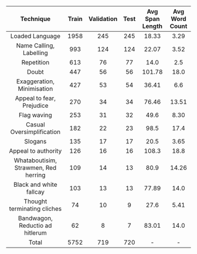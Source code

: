 |               Technique              | Train | Validation | Test | Avg Span Length | Avg Word Count |
|:------------------------------------:|:-----:|:----------:|:----:|:---------------:|:--------------:|
|            Loaded Language           | 1958  |     245    |  245 |      18.33      |      3.29      |
|        Name Calling, Labelling       |  993  |     124    |  124 |      22.07      |      3.52      |
|              Repetition              |  613  |     76     |  77  |       14.0      |       2.5      |
|                 Doubt                |  447  |     56     |  56  |      101.78     |      18.0      |
|      Exaggeration, Minimisation      |  427  |     53     |  54  |      36.41      |       6.6      |
|       Appeal to fear, Prejudice      |  270  |     34     |  34  |      76.46      |      13.51     |
|              Flag waving             |  253  |     31     |  32  |       49.6      |      8.30      |
|       Casual Oversimplification      |  182  |     22     |  23  |       98.5      |      17.4      |
|                Slogans               |  135  |     17     |  17  |       20.5      |      3.65      |
|          Appeal to authority         |  126  |     16     |  16  |      108.3      |      18.8      |
| Whataboutisim, Strawmen, Red herring |  109  |     14     |  13  |       80.9      |      14.26     |
|        Black and white fallcay       |  103  |     13     |  13  |      77.89      |      14.0      |
|      Thought terminating cliches     |   74  |     10     |   9  |       27.6      |      5.41      |
|    Bandwagon, Reductio ad hitlerum   |   62  |      8     |   7  |      83.01      |      14.0      |
|                 Total                |  5752 |     719    |  720 |        -        |        -       |